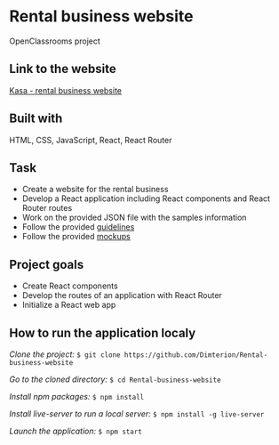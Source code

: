 # Rental business website

OpenClassrooms project

## Link to the website

[Kasa - rental business website](https://dimterion.github.io/Rental-business-website/)

## Built with

HTML, CSS, JavaScript, React, React Router

## Task

- Create a website for the rental business
- Develop a React application including React components and React Router routes
- Work on the provided JSON file with the samples information
- Follow the provided [guidelines](https://course.oc-static.com/projects/Front-End+V2/P9+React+1/Coding+guidelines+Kasa+EN.pdf)
- Follow the provided [mockups](https://www.figma.com/file/bAmpFq54utImW0ivOqujTN/UI-Design-Kasa-EN-(Copy)?node-id=0%3A1)

## Project goals

- Create React components
- Develop the routes of an application with React Router
- Initialize a React web app

## How to run the application localy

*Clone the project:*
`$ git clone https://github.com/Dimterion/Rental-business-website`

*Go to the cloned directory:*
`$ cd Rental-business-website`

*Install npm packages:*
`$ npm install`

*Install live-server to run a local server:*
`$ npm install -g live-server`

*Launch the application:*
`$ npm start`
